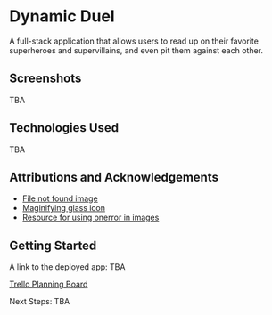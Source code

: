 # Dynamic Duel
A full-stack application that allows users to read up on their favorite superheroes and supervillains, and even pit them against each other.

## Screenshots
TBA

## Technologies Used
TBA

## Attributions and Acknowledgements
- [File not found image](https://commons.wikimedia.org/wiki/File:File-fav-dynamic-color.png)
- [Maginifying glass icon](https://commons.wikimedia.org/wiki/File:Search-icon.png)
- [Resource for using onerror in images](https://stackoverflow.com/questions/34097560/react-js-replace-img-src-onerror)

## Getting Started
A link to the deployed app: TBA

[Trello Planning Board](https://trello.com/b/e1IHm99d/project-3-dynamicduel)

Next Steps: TBA
